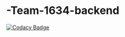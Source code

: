 # -Team-1634-backend

[![Codacy Badge](https://api.codacy.com/project/badge/Grade/5f643cd595fe44d1a3ccdca1d0d3fe63)](https://app.codacy.com/gh/BuildForSDGCohort2/Team-1634-backend?utm_source=github.com&utm_medium=referral&utm_content=BuildForSDGCohort2/Team-1634-backend&utm_campaign=Badge_Grade_Settings)
